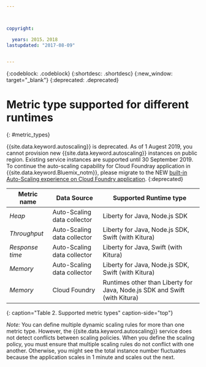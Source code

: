 ```yaml
---

 

copyright:

  years: 2015，2018
lastupdated: "2017-08-09"  
 

---
```


{:codeblock: .codeblock}
{:shortdesc: .shortdesc}
{:new_window: target="_blank"}
{:deprecated: .deprecated}


# Metric type supported for different runtimes
{: #metric_types}

{{site.data.keyword.autoscaling}} is deprecated. As of 1 Augest 2019, you cannot provision new {{site.data.keyword.autoscaling}} instances on public region. Existing service instances are supported until 30 September 2019. To continue the auto-scaling capability for Cloud Foundray application in {{site.data.keyword.Bluemix_notm}}, please migrate to the NEW [built-in Auto-Scaling experience on Cloud Foundry application](https://{DomainName}/docs/cloud-foundry-public?topic=cloud-foundry-public-autoscale_cloud_foundry_apps). {:deprecated}

| Metric name | Data Source | Supported Runtime type |
|-------------|----------------------| ------------------- |
| *Heap* |   Auto-Scaling data collector    | Liberty for Java, Node.js SDK |
| *Throughput* |  Auto-Scaling data collector| Liberty for Java, Node.js SDK, Swift (with Kitura) |
| *Response time* |   Auto-Scaling data collector | Liberty for Java, Swift (with Kitura)|
| *Memory*   | Auto-Scaling data collector   |  Liberty for Java, Node.js SDK, Swift (with Kitura)  |
| *Memory*   | Cloud Foundry   |  Runtimes other than Liberty for Java, Node.js SDK and Swift (with Kitura) |

{: caption="Table 2. Supported metric types" caption-side="top"}

*Note:* You can define multiple dynamic scaling rules for more than one metric type. However, the {{site.data.keyword.autoscaling}} service does not detect conflicts between scaling policies. When you define the scaling policy, you must ensure that multiple scaling rules do not conflict with one another. Otherwise, you might see the total instance number fluctuates because the application scales in 1 minute and scales out the next.  


